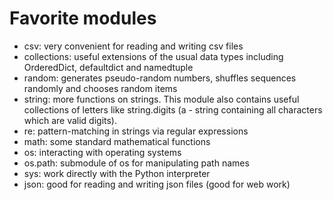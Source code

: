 # Favorite modules 
- csv: very convenient for reading and writing csv files
- collections: useful extensions of the usual data types including OrderedDict, defaultdict and namedtuple
- random: generates pseudo-random numbers, shuffles sequences randomly and chooses random items
- string: more functions on strings. This module also contains useful collections of letters like string.digits (a -  string containing all characters which are valid digits).
- re: pattern-matching in strings via regular expressions
- math: some standard mathematical functions
- os: interacting with operating systems
- os.path: submodule of os for manipulating path names
- sys: work directly with the Python interpreter
- json: good for reading and writing json files (good for web work)